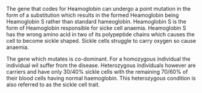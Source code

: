 The gene that codes for Heamoglobin can undergo a point mutation in the form of a substitution which results in the formed Heamoglobin being Heamoglobin S rather than standard hameoglobin. Heamoglobin S is the form of Heamoglobin responsible for sicke cell anaemia. Heamoglobin S has the wrong amino acid in two of its polypeptide chains which causes the cell to become sickle shaped. Sickle cells struggle to carry oxygen so cause anaemia.

The gene which mutates is co-dominant. For a homozygous individual the individual wil suffer from the disease. Heterozygous individuals however are carriers and have only 30/40% sickle cells with the remaining 70/60% of their blood cells having normal haemoglobin. This heterozygous condition is also referred to as the sickle cell trait.